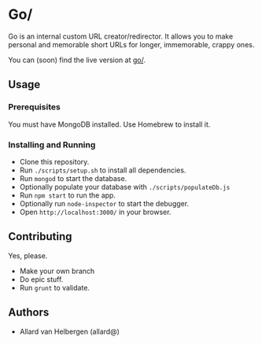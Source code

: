 # Go/

Go is an internal custom URL creator/redirector.
It allows you to make personal and memorable short URLs for longer, immemorable, crappy ones.

You can (soon) find the live version at [go/](http://go/).


## Usage

### Prerequisites

You must have MongoDB installed. Use Homebrew to install it.

### Installing and Running

- Clone this repository.
- Run `./scripts/setup.sh` to install all dependencies.
- Run `mongod` to start the database.
 - Optionally populate your database with `./scripts/populateDb.js`
- Run `npm start` to run the app.
 - Optionally run `node-inspector` to start the debugger.
- Open `http://localhost:3000/` in your browser.


## Contributing

Yes, please.

- Make your own branch
- Do epic stuff.
- Run `grunt` to validate.


## Authors

- Allard van Helbergen (allard@)
